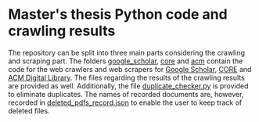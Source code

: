 # Master's thesis Python code and crawling results
The repository can be split into three main parts considering the crawling and scraping part. The folders [google_scholar](https://github.com/Brymanen/masters-thesis/tree/main/google_scholar), [core](https://github.com/Brymanen/masters-thesis/tree/main/core) and [acm](https://github.com/Brymanen/masters-thesis/tree/main/acm) contain the code for the web crawlers and web scrapers for [Google Scholar](https://scholar.google.com/), [CORE](https://core.ac.uk/) and [ACM Digital Library](https://dl.acm.org/). The files regarding the results of the crawling results are provided as well.
Additionally, the file [duplicate_checker.py](https://github.com/Brymanen/masters-thesis/blob/main/duplicate_checker.py) is provided to eliminate duplicates. The names of recorded documents are, however, recorded in [deleted_pdfs_record.json](https://github.com/Brymanen/masters-thesis/blob/main/deleted_pdfs_record.json) to enable the user to keep track of deleted files.
